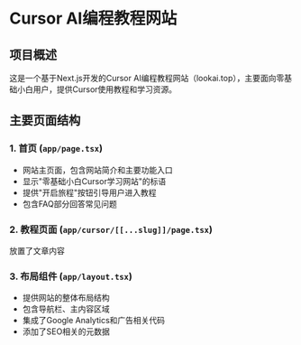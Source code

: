 # Cursor AI编程教程网站

## 项目概述
这是一个基于Next.js开发的Cursor AI编程教程网站（lookai.top），主要面向零基础小白用户，提供Cursor使用教程和学习资源。

## 主要页面结构

### 1. 首页 (`app/page.tsx`)
- 网站主页面，包含网站简介和主要功能入口
- 显示"零基础小白Cursor学习网站"的标语
- 提供"开启旅程"按钮引导用户进入教程
- 包含FAQ部分回答常见问题

### 2. 教程页面 (`app/cursor/[[...slug]]/page.tsx`)
放置了文章内容

### 3. 布局组件 (`app/layout.tsx`)
- 提供网站的整体布局结构
- 包含导航栏、主内容区域
- 集成了Google Analytics和广告相关代码
- 添加了SEO相关的元数据

